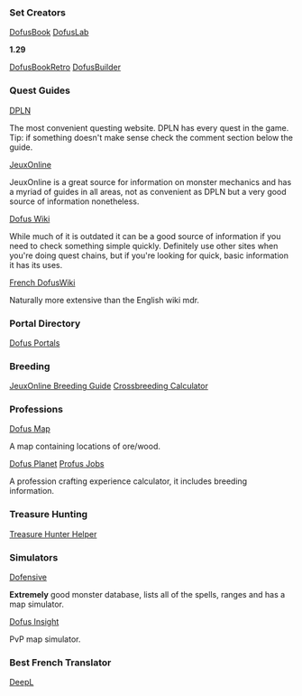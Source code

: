 ### Set Creators

[DofusBook](https://www.dofusbook.net/en/)
[DofusLab](https://dofuslab.io/)

**1.29**

[DofusBookRetro](https://retro.dofusbook.net/en/)
[DofusBuilder](https://dofusbuilder.com/)

### Quest Guides

[DPLN](https://www.dofuspourlesnoobs.com/) 

The most convenient questing website. DPLN has every quest in the game. Tip: if something doesn't make sense check the comment section below the guide. 

[JeuxOnline](https://dofus.jeuxonline.info/)

JeuxOnline is a great source for information on monster mechanics and has a myriad of guides in all areas, not as convenient as DPLN but a very good source of information nonetheless.

[Dofus Wiki](https://dofuswiki.fandom.com/wiki/Dofus_Wiki)

While much of it is outdated it can be a good source of information if you need to check something simple quickly. Definitely use other sites when you're doing quest chains, but if you're looking for quick, basic information it has its uses.

[French DofusWiki](https://wiki-dofus.eu/w/Accueil)

Naturally more extensive than the English wiki mdr.

### Portal Directory

[Dofus Portals](https://dofus-portals.fr/portails/66)

### Breeding

[JeuxOnline Breeding Guide](https://forums.jeuxonline.info/sujet/725659/montures-guide-de-l-eleveur)
[Crossbreeding Calculator](http://felis-silvestris.lescigales.org/)

### Professions

[Dofus Map](https://dofus-map.com/)

A map containing locations of ore/wood.

[Dofus Planet](https://www.dofusplanet.com/metier)
[Profus Jobs](https://profus.net/jobs)

A profession crafting experience calculator, it includes breeding information.

### Treasure Hunting

[Treasure Hunter Helper](https://dofus-map.com/en/hunt)

### Simulators

[Dofensive](https://dofensive.com/en)

**Extremely** good monster database, lists all of the spells, ranges and has a map simulator.

[Dofus Insight](https://dofus-insight.com/)

PvP map simulator.

### Best French Translator

[DeepL](https://www.deepl.com/translator)
